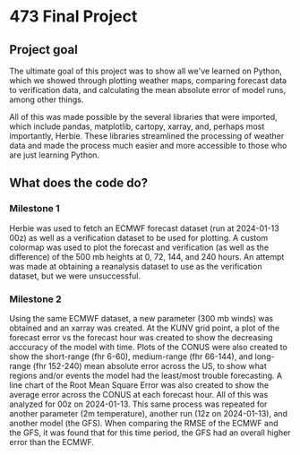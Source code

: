 # 473 Final Project
## Project goal
The ultimate goal of this project was to show all we've learned on Python, which we showed through plotting weather maps, comparing forecast data to verification data, and calculating the mean absolute error of model runs, among other things.

All of this was made possible by the several libraries that were imported, which include pandas, matplotlib, cartopy, xarray, and, perhaps most importantly, Herbie. These libraries streamlined the processing of weather data and made the process much easier and more accessible to those who are just learning Python.
## What does the code do?
### Milestone 1
Herbie was used to fetch an ECMWF forecast dataset (run at 2024-01-13 00z) as well as a verification dataset to be used for plotting. A custom colormap was used to plot the forecast and verification (as well as the difference) of the 500 mb heights at 0, 72, 144, and 240 hours. An attempt was made at obtaining a reanalysis dataset to use as the verification dataset, but we were unsuccessful.

### Milestone 2
Using the same ECMWF dataset, a new parameter (300 mb winds) was obtained and an xarray was created. At the KUNV grid point, a plot of the forecast error vs the forecast hour was created to show the decreasing acccuracy of the model with time. Plots of the CONUS were also created to show the short-range (fhr 6-60), medium-range (fhr 66-144), and long-range (fhr 152-240) mean absolute error across the US, to show what regions and/or events the model had the least/most trouble forecasting. A line chart of the Root Mean Square Error was also created to show the average error across the CONUS at each forecast hour. All of this was analyzed for 00z on 2024-01-13. This same process was repeated for another parameter (2m temperature), another run (12z on 2024-01-13), and another model (the GFS). When comparing the RMSE of the ECMWF and the GFS, it was found that for this time period, the GFS had an overall higher error than the ECMWF.

